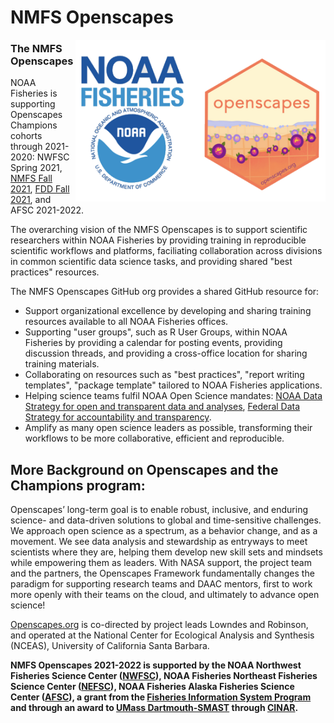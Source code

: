 # NMFS Openscapes
<img align="right" src="logo-transparent-crop.png" width="400">  

### The NMFS Openscapes

NOAA Fisheries is supporting Openscapes Champions cohorts through 2021-2020: NWFSC Spring 2021, [NMFS Fall 2021](https://openscapes.github.io/2021-noaa-nmfs/), 
[FDD Fall 2021](https://openscapes.github.io/2021-fdd/), and AFSC 2021-2022.

The overarching vision of the NMFS Openscapes is to support scientific researchers within NOAA Fisheries by providing training in reproducible scientific workflows
and platforms, faciliating collaboration across divisions in common scientific data science tasks, and providing shared "best practices" resources.

The NMFS Openscapes GitHub org provides a shared GitHub resource for:

* Support organizational excellence by developing and sharing training resources available to all NOAA Fisheries offices.
* Supporting "user groups", such as R User Groups, within NOAA Fisheries by providing a calendar for posting events, providing discussion threads, and
providing a cross-office location for sharing training materials.
* Collaborating on resources such as "best practices", "report writing templates", "package template" tailored to NOAA Fisheries applications.
* Helping science teams fulfil NOAA Open Science mandates: [NOAA Data Strategy for open and transparent data and analyses](https://sciencecouncil.noaa.gov/Portals/0/2020%20Data%20Strategy.pdf?ver=2020-09-17-150024-997), 
[Federal Data Strategy for accountability and transparency](https://strategy.data.gov/).
* Amplify as many open science leaders as possible, transforming their workflows to be more collaborative, efficient and reproducible.

## More Background on Openscapes and the Champions program:

Openscapes’ long-term goal is to enable robust, inclusive, and enduring science- and data-driven solutions to global and time-sensitive challenges. We approach open science as a spectrum, as a behavior change, and as a movement. We see data analysis and stewardship as entryways to meet scientists where they are, helping them develop new skill sets and mindsets while empowering them as leaders. With NASA support, the project team and the partners, the Openscapes Framework fundamentally changes the paradigm for supporting research teams and DAAC mentors, first to work more openly with their teams on the cloud, and ultimately to advance open science!

[Openscapes.org](https://openscapes.org/) is co-directed by project leads Lowndes and Robinson, and operated at the National Center for Ecological Analysis and Synthesis (NCEAS), University of California Santa Barbara.

**NMFS Openscapes 2021-2022 is supported by the NOAA Northwest Fisheries Science Center ([NWFSC](https://www.fisheries.noaa.gov/about/northwest-fisheries-science-center)), 
NOAA Fisheries Northeast Fisheries Science Center ([NEFSC](https://www.fisheries.noaa.gov/about/northeast-fisheries-science-center)),
NOAA Fisheries Alaska Fisheries Science Center ([AFSC](https://www.fisheries.noaa.gov/about/alaska-fisheries-science-center)),
a grant from the [Fisheries Information System Program](https://www.fisheries.noaa.gov/national/commercial-fishing/fisheries-information-system-program) 
and through an award to [UMass Dartmouth-SMAST](https://www.umassd.edu/smast/) through [CINAR](http://www.cinar.org/).**

